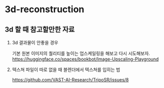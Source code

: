 # 3d-reconstruction

## 3d 할 때 참고할만한 자료

1. 3d 결과물이 안좋을 경우

   기본 원본 이미지의 퀄리티를 높이는 업스케일링을 해보고 다시 시도해보자.
   https://huggingface.co/spaces/bookbot/Image-Upscaling-Playground

2. 텍스쳐 파일이 따로 없을 때 블렌더에서 텍스쳐를 입히는 법

   https://github.com/VAST-AI-Research/TripoSR/issues/8
